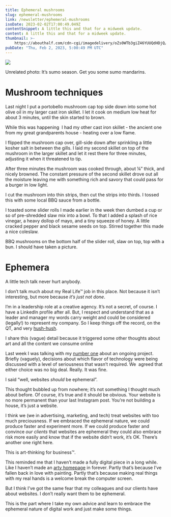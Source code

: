 ```yaml
---
title: Ephemeral mushrooms
slug: ephemeral-mushrooms
link: /newsletter/ephemeral-mushrooms
isoDate: 2023-02-02T17:00:49.049Z
contentSnippet: A little this and that for a midweek update.
content: A little this and that for a midweek update.
thumbnail: >-
    https://abouthalf.com/cdn-cgi/imagedelivery/oZs0WTb3giZ46YUUQdHDjQ/6e1d302f-bfbb-4b41-a06b-bbc05d02ae00/width=1200,format=auto
pubDate: "Thu, Feb 2, 2023, 5:00:49 PM UTC"
---
```


![](https://abouthalf.com/cdn-cgi/imagedelivery/oZs0WTb3giZ46YUUQdHDjQ/3b12851a-5318-4de3-d653-933d869b2d00/width=1200,format=auto)

Unrelated photo: It’s sumo season. Get you some sumo mandarins.

# Mushroom techniques

Last night I put a portobello mushroom cap top side down into some hot olive oil in my larger cast iron skillet. I let it cook on medium low heat for about 3 minutes, until the skin started to brown.

While this was happening  I had my other cast iron skillet - the ancient one from my great grandparents house - heating over a low flame.

I flipped the mushroom cap over, gill-side down after sprinkling a little kosher salt in between the gills. I laid my second skillet on top of the mushroom in the larger skillet and let it rest there for three minutes, adjusting it when it threatened to tip.

After three minutes the mushroom was cooked through, about ¼” thick, and nicely browned. The constant pressure of the second skillet drove out all the moisture leaving me with something rich and savory that could pass for a burger in low light.

I cut the mushroom into thin strips, then cut the strips into thirds. I tossed this with some local BBQ sauce from a bottle.

I toasted some slider rolls I made earlier in the week then dumbed a cup or so of pre-shredded slaw mix into a bowl. To that I added a splash of rice vinegar, a heavy dollop of mayo, and a tiny squeeze of honey. A little cracked pepper and black sesame seeds on top. Stirred together this made a nice coleslaw.

BBQ mushrooms on the bottom half of the slider roll, slaw on top, top with a bun. I should have taken a picture.

# Ephemera

A little tech talk never hurt anybody.

I don’t talk much about my Real Life™ job in this place. Not because it isn’t interesting, but more because _it’s just not done_.

I’m in a leadership role at a creative agency. It’s not a secret, of course. I have a LinkedIn profile after all. But, I respect and understand that as a leader and manager my words carry weight and could be considered (legally!) to represent my company. So I keep things off the record, on the QT, and very [hush-hush](https://www.youtube.com/watch?v=LFUP6JOye6k).

I share this (vague) detail because it triggered some other thoughts about art and all the content we consume online

Last week I was talking with my [number one](<https://en.wikipedia.org/wiki/Number_One_(Star_Trek)>) about an ongoing project. Briefly (vaguely), decisions about which flavor of technology were being discussed with a level of seriousness that wasn’t required. We  agreed that either choice was no big deal. Really. It was fine.

I said “well, websites _should_ be ephemeral”.

This thought bubbled up from nowhere; it’s not something I thought much about before. Of course, it’s true and it should be obvious. Your website is no more permanent than your last Instagram post. You’re not building a house, it’s just a website.

I think we (we in advertising, marketing, and tech) treat websites with too much preciousness. If we embraced the ephemeral nature, we could produce faster and experiment more. If we could produce faster and convince _our clients_ that websites are ephemeral they could also embrace risk more easily and know that if the website didn’t work, it’s OK. There’s another one right here.

This is art-thinking for business™.

This reminded me that I haven’t made a fully digital piece in a long while. Like I haven’t made an [arty homepage](http://doyouhaveapool.com) in forever. Partly that’s because I’ve fallen back in love with painting. Partly that’s because making real things with my real hands is a welcome break the computer screen.

But I think I’ve got the same fear that my colleagues and our clients have about websites. I don’t really want them to be ephemeral.

This is the part where I take my own advice and learn to embrace the ephemeral nature of digital work and just make some things.
